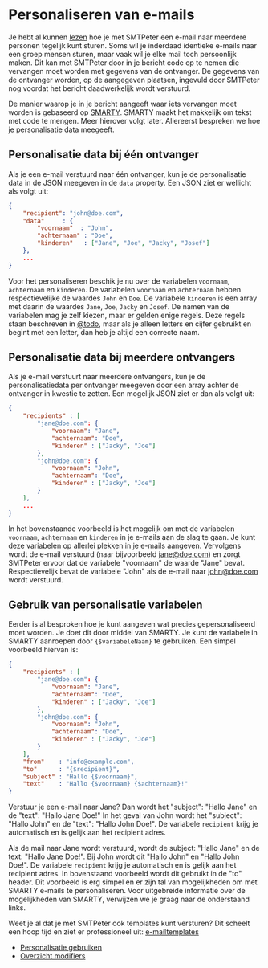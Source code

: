 # Personaliseren van e-mails

Je hebt al kunnen [lezen](rest-send-multiple-recipients) hoe je met
SMTPeter een e-mail naar meerdere personen tegelijk kunt sturen. Soms wil 
je inderdaad identieke e-mails naar een groep mensen sturen, maar vaak wil 
je elke mail toch persoonlijk maken. Dit kan met SMTPeter door in je bericht
code op te nemen die vervangen moet worden met gegevens van de ontvanger. 
De gegevens van de ontvanger worden, op de aangegeven plaatsen, ingevuld 
door SMTPeter nog voordat het bericht daadwerkelijk wordt verstuurd. 

De manier waarop je in je bericht aangeeft waar iets vervangen moet worden
is gebaseerd op [SMARTY](http://www.smarty.net/). SMARTY maakt het makkelijk
om tekst met code te mengen. Meer hierover volgt later. Allereerst bespreken
we hoe je personalisatie data meegeeft.


## Personalisatie data bij één ontvanger

Als je een e-mail verstuurd naar één ontvanger, kun je de personalisatie
data in de JSON meegeven in de `data` property. Een JSON ziet er wellicht
als volgt uit:

```json
{
    "recipient": "john@doe.com",
    "data"     : {
        "voornaam"  : "John",
        "achternaam" : "Doe",
        "kinderen"   : ["Jane", "Joe", "Jacky", "Josef"]
    },
    ...
}
```

Voor het personaliseren beschik je nu over de variabelen `voornaam`,
`achternaam` en `kinderen`. De variabelen `voornaam` en `achternaam` hebben
respectievelijke de waardes `John` en `Doe`. De variabele `kinderen` is een
array met daarin de waardes `Jane`, `Joe`, `Jacky` en `Josef`. De namen van
de variabelen mag je zelf kiezen, maar er gelden enige regels. Deze regels
staan beschreven in [@todo](), maar als je alleen letters en cijfer gebruikt
en begint met een letter, dan heb je altijd een correcte naam.


## Personalisatie data bij meerdere ontvangers

Als je e-mail verstuurt naar meerdere ontvangers, kun je
de personalisatiedata per ontvanger meegeven door een array achter de ontvanger
in kwestie te zetten. Een mogelijk JSON ziet er dan als volgt uit:

```json
{
    "recipients" : [
        "jane@doe.com": {
            "voornaam": "Jane",
            "achternaam": "Doe",
            "kinderen" : ["Jacky", "Joe"]
        },
        "john@doe.com": {
            "voornaam": "John",
            "achternaam": "Doe",
            "kinderen" : ["Jacky", "Joe"]
        }
    ],
    ...
}
```

In het bovenstaande voorbeeld is het mogelijk om met de variabelen `voornaam`,
`achternaam` en `kinderen` in je e-mails aan de slag te gaan. Je kunt deze 
variabelen op allerlei plekken in je e-mails aangeven. Vervolgens wordt de 
e-mail verstuurd (naar bijvoorbeeld jane@doe.com) en zorgt SMTPeter ervoor dat
de variabele "voornaam" de waarde "Jane" bevat. Respectievelijk bevat de 
variabele "John" als de e-mail naar john@doe.com wordt verstuurd.


## Gebruik van personalisatie variabelen

Eerder is al besproken hoe je kunt aangeven wat precies gepersonaliseerd moet worden.
Je doet dit door middel van SMARTY. Je kunt de variabele in SMARTY aanroepen 
door `{$variabeleNaam}` te gebruiken. Een simpel voorbeeld hiervan is:

```json
{
    "recipients" : [
        "jane@doe.com": {
            "voornaam": "Jane",
            "achternaam": "Doe",
            "kinderen" : ["Jacky", "Joe"]
        },
        "john@doe.com": {
            "voornaam": "John",
            "achternaam": "Doe",
            "kinderen" : ["Jacky", "Joe"]
        }
    ],
    "from"    : "info@example.com",
    "to"      : "{$recipient}",
    "subject" : "Hallo {$voornaam}",
    "text"    : "Hallo {$voornaam} {$achternaam}!"
}
```

Verstuur je een e-mail naar Jane? Dan wordt het "subject": "Hallo Jane" en de
"text": "Hallo Jane Doe!"
In het geval van John wordt het "subject": "Hallo John" en de "text":
"Hallo John Doe!".
De variabele `recipient` krijg je automatisch en is gelijk aan
het recipient adres.


Als de mail naar Jane wordt verstuurd, wordt de subject: "Hallo Jane"
en de text: "Hallo Jane Doe!". Bij John wordt dit "Hallo John" en "Hallo
John Doe!". De variabele `recipient` krijg je automatisch en is gelijk aan
het recipient adres. In bovenstaand voorbeeld wordt dit gebruikt in de "to"
header. Dit voorbeeld is erg simpel en er zijn tal van mogelijkheden om met
SMARTY e-mails te personaliseren. Voor uitgebreide informatie over de mogelijkheden
van SMARTY, verwijzen we je graag naar de onderstaand links. 

Weet je al dat je met SMTPeter ook templates kunt versturen? Dit scheelt een hoop 
tijd en ziet er professioneel uit:
[e-mailtemplates](rest-send-template) 


* [Personalisatie gebruiken](personalization)
* [Overzicht modifiers](personalization-modifiers)